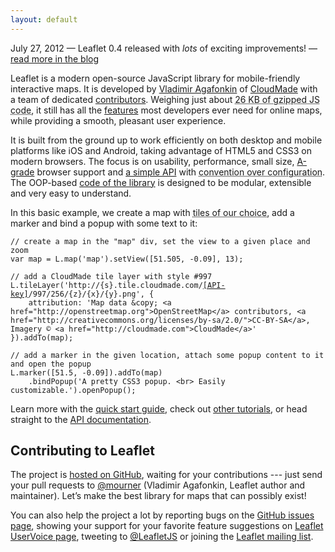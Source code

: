 ```yaml
---
layout: default
---
```


<p class="notice">July 27, 2012 &mdash; Leaflet 0.4 released with <em>lots</em> of exciting improvements! &mdash; <a href="#">read more in the blog</a></p>

Leaflet is a modern open-source JavaScript library for mobile-friendly interactive maps. It is developed by [Vladimir Agafonkin][] of [CloudMade][] with a&nbsp;team of dedicated [contributors][]. Weighing just about <abbr title="That's 99 KB minified and 170 KB in the source form, with 8 KB of CSS (1.8 KB gzipped) and 10 KB of images">26 KB of gzipped JS code</abbr>, it still has all the [features][] most developers ever need for online maps, while providing a smooth, pleasant user experience.

It is built from the ground up to work efficiently on both desktop and mobile platforms like iOS and Android, taking advantage of HTML5 and CSS3 on modern browsers. The focus is on usability, performance, small size, [A-grade][] browser support and [a simple API][] with <abbr title="Simplicity and reasonable defaults so that the API doesn't get in your way, while not losing flexibility">convention over configuration</abbr>. The OOP-based [code of the library][] is designed to be modular, extensible and very easy to understand.


<div id="map"></div>

In this basic example, we create a map with <abbr title="Here we use the beautiful CloudMade tiles which require an API key (get one for free!), but Leaflet doesn't force you to &mdash; use whatever works for you, it's open source!">tiles of our choice</abbr>, add a marker and bind a popup with some text to it:


<!--- manually colored to support raw HTML inside the code -->
<pre><code class="javascript"><span class="comment">// create a map in the "map" div, set the view to a given place and zoom</span>
<span class="keyword">var</span> map = L.map(<span class="string">'map'</span>).setView([<span class="number">51.505</span>, -<span class="number">0.09</span>], <span class="number">13</span>);

<span class="comment">// add a CloudMade tile layer with style #997</span>
L.tileLayer(<span class="string">'http://{s}.tile.cloudmade.com/<a href="http://cloudmade.com/register">[API-key]</a>/997/256/{z}/{x}/{y}.png'</span>, {
    attribution: <span class="string">'Map data <span class="text-cut" data-cut="[&hellip;]">&amp;copy; &lt;a href="http://openstreetmap.org"&gt;OpenStreetMap&lt;/a&gt; contributors, &lt;a href="http://creativecommons.org/licenses/by-sa/2.0/"&gt;CC-BY-SA&lt;/a&gt;, Imagery © &lt;a href="http://cloudmade.com"&gt;CloudMade&lt;/a&gt;</span>'</span>
}).addTo(map);

<span class="comment">// add a marker in the given location, attach some popup content to it and open the popup</span>
L.marker([<span class="number">51.5</span>, -<span class="number">0.09</span>]).addTo(map)
    .bindPopup(<span class="string">'A pretty CSS3 popup. &lt;br&gt; Easily customizable.'</span>).openPopup();</code></pre>


Learn more with the [quick start guide](examples/quick-start.html), check out [other tutorials](examples.html), or head straight to the [API documentation](reference.html).


## Contributing to Leaflet

The project is [hosted on GitHub][], waiting for your contributions --- just send your pull requests to [@mourner][] (Vladimir Agafonkin, Leaflet author and maintainer). Let’s make the best library for maps that can possibly exist!

You can also help the project a lot by reporting bugs on the [GitHub issues page][], showing your support for  your favorite feature suggestions on [Leaflet UserVoice page][], tweeting to [@LeafletJS][] or joining the [Leaflet mailing list][].

  [Vladimir Agafonkin]: http://agafonkin.com/en
  [CloudMade]: http://cloudmade.com
  [contributors]: https://github.com/CloudMade/Leaflet/graphs/contributors
  [features]: features.html
  [A-grade]: http://developer.yahoo.com/yui/articles/gbs/
  [a simple API]: reference.html "Leaflet API reference"
  [code of the library]: https://github.com/CloudMade/Leaflet
    "Leaflet GitHub repository"
  [hosted on GitHub]: http://github.com/CloudMade/Leaflet
  [@mourner]: http://github.com/mourner
  [GitHub issues page]: http://github.com/CloudMade/Leaflet/issues
  [Leaflet UserVoice page]: http://leaflet.uservoice.com
  [@LeafletJS]: http://twitter.com/LeafletJS
  [Leaflet mailing list]: https://groups.google.com/group/leaflet-js


<script>
	var cloudmadeUrl = 'http://{s}.tile.cloudmade.com/BC9A493B41014CAABB98F0471D759707/997/256/{z}/{x}/{y}.png',
		cloudmadeAttribution = 'Map data &copy; <a href="http://openstreetmap.org">OpenStreetMap</a> contributors, <a href="http://creativecommons.org/licenses/by-sa/2.0/">CC-BY-SA</a>, Imagery &copy; <a href="http://cloudmade.com">CloudMade</a>',
		cloudmade = new L.TileLayer(cloudmadeUrl, {maxZoom: 18, attribution: cloudmadeAttribution});

	var map = new L.Map('map');
	map.setView(new L.LatLng(51.505, -0.09), 13).addLayer(cloudmade);

	var marker = new L.Marker(new L.LatLng(51.5, -0.09));
	map.addLayer(marker);

	marker.bindPopup('A pretty CSS3 popup.<br />Easily customizable.').openPopup();
</script>
